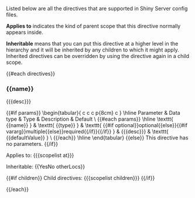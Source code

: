 
Listed below are all the directives that are supported in Shiny Server config files.

**Applies to** indicates the kind of parent scope that this directive normally appears inside.

**Inheritable** means that you can put this directive at a higher level in the hierarchy and it will be inherited by any children to which it might apply. Inherited directives can be overridden by using the directive again in a child scope.

{{#each directives}}

### {{name}}

{{{desc}}}

{{#if params}}
  \begin{tabular}{ c c  c  p{8cm}  c }
  \hline
  Parameter & Data type & Type & Description & Default \\
  {{#each params}}
    \hline
    \texttt{ {{name}} } & \texttt{ {{type}} } & \texttt{ {{#if optional}}optional{{else}}{{#if vararg}}multiple{{else}}required{{/if}}{{/if}} } & {{{desc}}} & \texttt{ {{defaultValue}} } \\
  {{/each}}
  \hline
  \end{tabular}
{{else}}
  This directive has no parameters.
{{/if}}

Applies to: {{{scopelist at}}}

Inheritable: {{YesNo otherLocs}}

{{#if children}}
  Child directives: {{{scopelist children}}}
{{/if}}

{{/each}}
